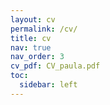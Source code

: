 ```yaml
---
layout: cv
permalink: /cv/
title: cv
nav: true
nav_order: 3
cv_pdf: CV_paula.pdf
toc:
  sidebar: left
---
```

